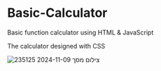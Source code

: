 # Basic-Calculator
Basic function calculator using HTML &amp; JavaScript

The calculator designed with CSS 

![צילום מסך 2024-11-09 235125](https://github.com/user-attachments/assets/1fe049a0-6fc9-4510-a584-5ee4695e2a68)
